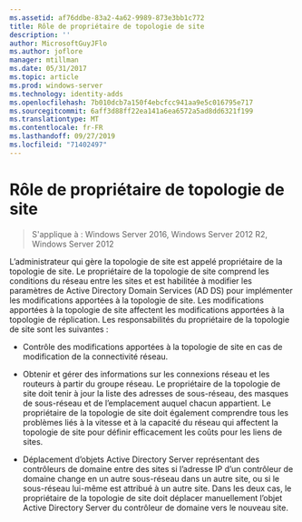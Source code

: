 ```yaml
---
ms.assetid: af76ddbe-83a2-4a62-9989-873e3bb1c772
title: Rôle de propriétaire de topologie de site
description: ''
author: MicrosoftGuyJFlo
ms.author: joflore
manager: mtillman
ms.date: 05/31/2017
ms.topic: article
ms.prod: windows-server
ms.technology: identity-adds
ms.openlocfilehash: 7b010dcb7a150f4ebcfcc941aa9e5c016795e717
ms.sourcegitcommit: 6aff3d88ff22ea141a6ea6572a5ad8dd6321f199
ms.translationtype: MT
ms.contentlocale: fr-FR
ms.lasthandoff: 09/27/2019
ms.locfileid: "71402497"
---
```

# <a name="site-topology-owner-role"></a>Rôle de propriétaire de topologie de site

>S'applique à : Windows Server 2016, Windows Server 2012 R2, Windows Server 2012

L’administrateur qui gère la topologie de site est appelé propriétaire de la topologie de site. Le propriétaire de la topologie de site comprend les conditions du réseau entre les sites et est habilitée à modifier les paramètres de Active Directory Domain Services (AD DS) pour implémenter les modifications apportées à la topologie de site. Les modifications apportées à la topologie de site affectent les modifications apportées à la topologie de réplication. Les responsabilités du propriétaire de la topologie de site sont les suivantes :  
  
-   Contrôle des modifications apportées à la topologie de site en cas de modification de la connectivité réseau.  
  
-   Obtenir et gérer des informations sur les connexions réseau et les routeurs à partir du groupe réseau. Le propriétaire de la topologie de site doit tenir à jour la liste des adresses de sous-réseau, des masques de sous-réseau et de l’emplacement auquel chacun appartient. Le propriétaire de la topologie de site doit également comprendre tous les problèmes liés à la vitesse et à la capacité du réseau qui affectent la topologie de site pour définir efficacement les coûts pour les liens de sites.  
  
-   Déplacement d’objets Active Directory Server représentant des contrôleurs de domaine entre des sites si l’adresse IP d’un contrôleur de domaine change en un autre sous-réseau dans un autre site, ou si le sous-réseau lui-même est attribué à un autre site. Dans les deux cas, le propriétaire de la topologie de site doit déplacer manuellement l’objet Active Directory Server du contrôleur de domaine vers le nouveau site.  
  


